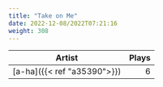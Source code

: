 ```yaml
---
title: "Take on Me"
date: 2022-12-08/2022T07:21:16
weight: 308
---
```




 Artist | Plays 
----- | -----:
[a-ha]({{< ref "a35390">}}) | 6
